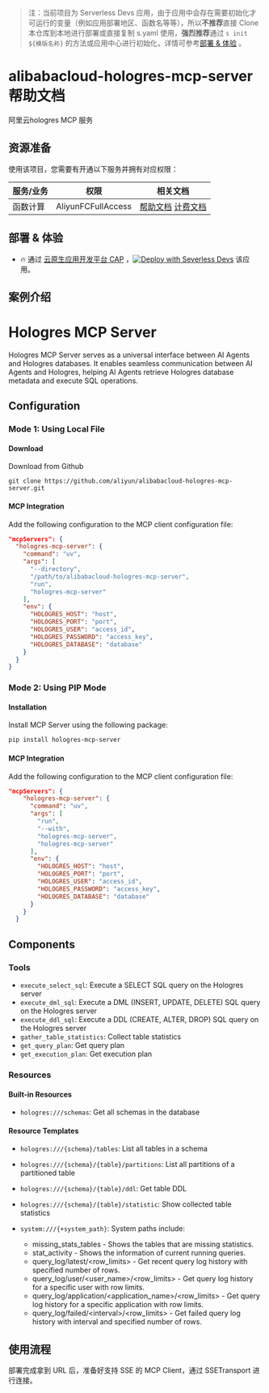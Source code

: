 
> 注：当前项目为 Serverless Devs 应用，由于应用中会存在需要初始化才可运行的变量（例如应用部署地区、函数名等等），所以**不推荐**直接 Clone 本仓库到本地进行部署或直接复制 s.yaml 使用，**强烈推荐**通过 `s init ${模版名称}` 的方法或应用中心进行初始化，详情可参考[部署 & 体验](#部署--体验) 。

# alibabacloud-hologres-mcp-server 帮助文档

<description>

阿里云hologres MCP 服务


</description>


## 资源准备

使用该项目，您需要有开通以下服务并拥有对应权限：

<service>



| 服务/业务 |  权限  | 相关文档 |
| --- |  --- | --- |
| 函数计算 |  AliyunFCFullAccess | [帮助文档](https://help.aliyun.com/product/2508973.html) [计费文档](https://help.aliyun.com/document_detail/2512928.html) |

</service>

<remark>



</remark>

<disclaimers>



</disclaimers>

## 部署 & 体验

<appcenter>
   
- :fire: 通过 [云原生应用开发平台 CAP](https://cap.console.aliyun.com/template-detail?template=start-mcp-time) ，[![Deploy with Severless Devs](https://img.alicdn.com/imgextra/i1/O1CN01w5RFbX1v45s8TIXPz_!!6000000006118-55-tps-95-28.svg)](https://cap.console.aliyun.com/template-detail?template=start-mcp-time) 该应用。
   
</appcenter>
<deploy>
    
   
</deploy>

## 案例介绍

<appdetail id="flushContent">

# Hologres MCP Server

Hologres MCP Server serves as a universal interface between AI Agents and Hologres databases. It enables seamless communication between AI Agents and Hologres, helping AI Agents retrieve Hologres database metadata and execute SQL operations.

## Configuration

### Mode 1: Using Local File

#### Download

Download from Github

```shell
git clone https://github.com/aliyun/alibabacloud-hologres-mcp-server.git
```

#### MCP Integration

Add the following configuration to the MCP client configuration file:

```json
"mcpServers": {
  "hologres-mcp-server": {
    "command": "uv",
    "args": [
      "--directory",
      "/path/to/alibabacloud-hologres-mcp-server",
      "run",
      "hologres-mcp-server"
    ],
    "env": {
      "HOLOGRES_HOST": "host",
      "HOLOGRES_PORT": "port",
      "HOLOGRES_USER": "access_id",
      "HOLOGRES_PASSWORD": "access_key",
      "HOLOGRES_DATABASE": "database"
    }
  }
}
```

### Mode 2: Using PIP Mode

#### Installation

Install MCP Server using the following package:

```bash
pip install hologres-mcp-server
```

#### MCP Integration

Add the following configuration to the MCP client configuration file:

```json
"mcpServers": {
    "hologres-mcp-server": {
      "command": "uv",
      "args": [
        "run",
        "--with",
        "hologres-mcp-server",
        "hologres-mcp-server"
      ],
      "env": {
        "HOLOGRES_HOST": "host",
        "HOLOGRES_PORT": "port",
        "HOLOGRES_USER": "access_id",
        "HOLOGRES_PASSWORD": "access_key",
        "HOLOGRES_DATABASE": "database"
      }
    }
  }
```

## Components

### Tools

* `execute_select_sql`: Execute a SELECT SQL query on the Hologres server
* `execute_dml_sql`: Execute a DML (INSERT, UPDATE, DELETE) SQL query on the Hologres server
* `execute_ddl_sql`: Execute a DDL (CREATE, ALTER, DROP) SQL query on the Hologres server
* `gather_table_statistics`: Collect table statistics
* `get_query_plan`: Get query plan
* `get_execution_plan`: Get execution plan

### Resources

#### Built-in Resources

* `hologres:///schemas`: Get all schemas in the database

#### Resource Templates

* `hologres:///{schema}/tables`: List all tables in a schema
* `hologres:///{schema}/{table}/partitions`: List all partitions of a partitioned table
* `hologres:///{schema}/{table}/ddl`: Get table DDL
* `hologres:///{schema}/{table}/statistic`: Show collected table statistics
* `system:///{+system_path}`:
  System paths include:

  * missing_stats_tables - Shows the tables that are missing statistics.
  * stat_activity - Shows the information of current running queries.
  * query_log/latest/<row_limits> - Get recent query log history with specified number of rows.
  * query_log/user/<user_name>/<row_limits> - Get query log history for a specific user with row limits.
  * query_log/application/<application_name>/<row_limits> - Get query log history for a specific application with row limits.
  * query_log/failed/\<interval>\/<row_limits> - Get failed query log history with interval and specified number of rows.

</appdetail>







## 使用流程

<usedetail id="flushContent">

部署完成拿到 URL 后，准备好支持 SSE 的 MCP Client，通过 SSETransport 进行连接。

</usedetail>









